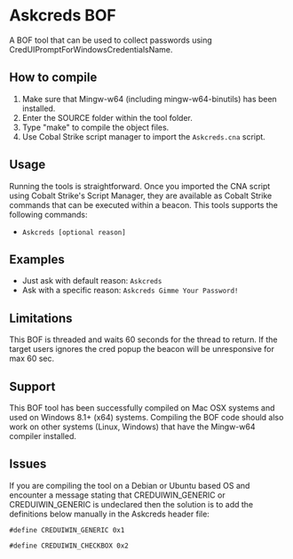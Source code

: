 # Askcreds BOF

A BOF tool that can be used to collect passwords using CredUIPromptForWindowsCredentialsName.

## How to compile
1. Make sure that Mingw-w64 (including mingw-w64-binutils) has been installed.
2. Enter the SOURCE folder within the tool folder.
3. Type "make" to compile the object files.
4. Use Cobal Strike script manager to import the `Askcreds.cna` script.

## Usage
Running the tools is straightforward. Once you imported the CNA script using Cobalt Strike's Script Manager, they are available as Cobalt Strike commands that can be executed within a beacon. This tools supports the following commands:

* `Askcreds [optional reason]`
  
## Examples
* Just ask with default reason: `Askcreds`
* Ask with a specific reason: `Askcreds Gimme Your Password!`

## Limitations
This BOF is threaded and waits 60 seconds for the thread to return. If the target users ignores the cred popup the beacon will be unresponsive for max 60 sec.

## Support
This BOF tool has been successfully compiled on Mac OSX systems and used on Windows 8.1+ (x64) systems. Compiling the BOF code should also work on other systems (Linux, Windows) that have the Mingw-w64 compiler installed.

## Issues
If you are compiling the tool on a Debian or Ubuntu based OS and encounter a message stating that CREDUIWIN_GENERIC or CREDUIWIN_GENERIC is undeclared then the solution is to add the definitions below manually in the Askcreds header file:

`#define CREDUIWIN_GENERIC 0x1`

`#define CREDUIWIN_CHECKBOX 0x2`
